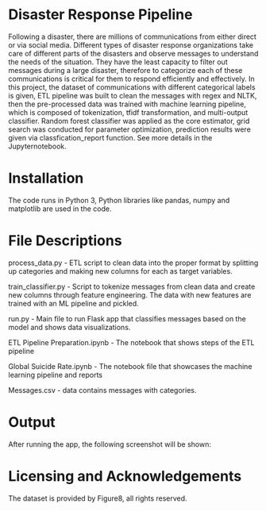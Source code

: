 # Disaster Response Pipeline
Following a disaster, there are millions of communications from either direct or via social media. Different types of disaster response organizations take care of different parts of the disasters and observe messages to understand the needs of the situation. They have the least capacity to filter out messages during a large disaster, therefore to categorize each of these communications is critical for them to respond efficiently and effectively.
In this project, the dataset of communications with different categorical labels is given, ETL pipeline was built to clean the messages with regex and NLTK, then the pre-processed data was trained with machine learning pipeline, which is composed of tokenization, tfidf transformation, and multi-output classifier. Random forest classifier was applied as the core estimator, grid search was conducted for parameter optimization, prediction results were given via classfication_report function. See more details in the Jupyternotebook.   

# Installation
The code runs in Python 3, Python libraries like pandas, numpy and matplotlib are used in the code. 

# File Descriptions
process_data.py - ETL script to clean data into the proper format by splitting up categories and making new columns for each as target variables.

train_classifier.py - Script to tokenize messages from clean data and create new columns through feature engineering. The data with new features are trained with an ML pipeline and pickled.

run.py - Main file to run Flask app that classifies messages based on the model and shows data visualizations.

ETL Pipeline Preparation.ipynb - The notebook that shows steps of the ETL pipeline

Global Suicide Rate.ipynb - The notebook file that showcases the machine learning pipeline and reports

Messages.csv - data contains messages with categories.  

# Output
After running the app, the following screenshot will be shown:


# Licensing and Acknowledgements
The dataset is provided by Figure8, all rights reserved.  
